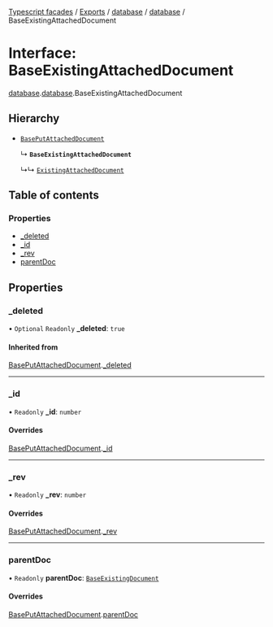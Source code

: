 [Typescript facades](../index.md) / [Exports](../modules.md) / [database](../modules/database.md) / [database](../modules/database.database.md) / BaseExistingAttachedDocument

# Interface: BaseExistingAttachedDocument

[database](../modules/database.md).[database](../modules/database.database.md).BaseExistingAttachedDocument

## Hierarchy

- [`BasePutAttachedDocument`](database.database.BasePutAttachedDocument.md)

  ↳ **`BaseExistingAttachedDocument`**

  ↳↳ [`ExistingAttachedDocument`](database.database.ExistingAttachedDocument.md)

## Table of contents

### Properties

- [\_deleted](database.database.BaseExistingAttachedDocument.md#_deleted)
- [\_id](database.database.BaseExistingAttachedDocument.md#_id)
- [\_rev](database.database.BaseExistingAttachedDocument.md#_rev)
- [parentDoc](database.database.BaseExistingAttachedDocument.md#parentdoc)

## Properties

### \_deleted

• `Optional` `Readonly` **\_deleted**: ``true``

#### Inherited from

[BasePutAttachedDocument](database.database.BasePutAttachedDocument.md).[_deleted](database.database.BasePutAttachedDocument.md#_deleted)

___

### \_id

• `Readonly` **\_id**: `number`

#### Overrides

[BasePutAttachedDocument](database.database.BasePutAttachedDocument.md).[_id](database.database.BasePutAttachedDocument.md#_id)

___

### \_rev

• `Readonly` **\_rev**: `number`

#### Overrides

[BasePutAttachedDocument](database.database.BasePutAttachedDocument.md).[_rev](database.database.BasePutAttachedDocument.md#_rev)

___

### parentDoc

• `Readonly` **parentDoc**: [`BaseExistingDocument`](database.database.BaseExistingDocument.md)

#### Overrides

[BasePutAttachedDocument](database.database.BasePutAttachedDocument.md).[parentDoc](database.database.BasePutAttachedDocument.md#parentdoc)
